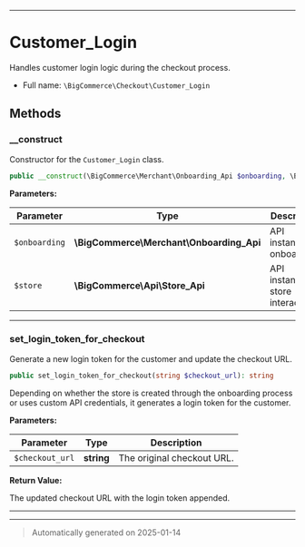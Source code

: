 ***

# Customer_Login

Handles customer login logic during the checkout process.



* Full name: `\BigCommerce\Checkout\Customer_Login`




## Methods


### __construct

Constructor for the `Customer_Login` class.

```php
public __construct(\BigCommerce\Merchant\Onboarding_Api $onboarding, \BigCommerce\Api\Store_Api $store): mixed
```








**Parameters:**

| Parameter | Type | Description |
|-----------|------|-------------|
| `$onboarding` | **\BigCommerce\Merchant\Onboarding_Api** | API instance for onboarding. |
| `$store` | **\BigCommerce\Api\Store_Api** | API instance for store interactions. |





***

### set_login_token_for_checkout

Generate a new login token for the customer and update the checkout URL.

```php
public set_login_token_for_checkout(string $checkout_url): string
```

Depending on whether the store is created through the onboarding process
or uses custom API credentials, it generates a login token for the customer.






**Parameters:**

| Parameter | Type | Description |
|-----------|------|-------------|
| `$checkout_url` | **string** | The original checkout URL. |


**Return Value:**

The updated checkout URL with the login token appended.




***


***
> Automatically generated on 2025-01-14

